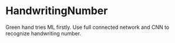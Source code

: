 # HandwritingNumber
Green hand tries ML firstly.
Use full connected network and CNN to recognize handwriting number.
